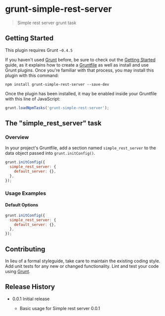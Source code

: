 # grunt-simple-rest-server

> Simple rest server grunt task

## Getting Started
This plugin requires Grunt `~0.4.5`

If you haven't used [Grunt](http://gruntjs.com/) before, be sure to check out the [Getting Started](http://gruntjs.com/getting-started) guide, as it explains how to create a [Gruntfile](http://gruntjs.com/sample-gruntfile) as well as install and use Grunt plugins. Once you're familiar with that process, you may install this plugin with this command:

```shell
npm install grunt-simple-rest-server --save-dev
```

Once the plugin has been installed, it may be enabled inside your Gruntfile with this line of JavaScript:

```js
grunt.loadNpmTasks('grunt-simple-rest-server');
```

## The "simple_rest_server" task

### Overview
In your project's Gruntfile, add a section named `simple_rest_server` to the data object passed into `grunt.initConfig()`.

```js
grunt.initConfig({
  simple_rest_server: {
    default_server: {},
  },
});
```

### Usage Examples

#### Default Options

```js
grunt.initConfig({
  simple_rest_server: {
    default_server: {},
  },
});
```

## Contributing
In lieu of a formal styleguide, take care to maintain the existing coding style. Add unit tests for any new or changed functionality. Lint and test your code using [Grunt](http://gruntjs.com/).

## Release History

* 0.0.1 Initial release

  - Basic usage for Simple rest server 0.0.1

